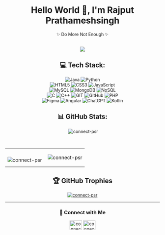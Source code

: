 <h1 align="center">Hello World 👋, I'm Rajput Prathameshsingh</h1>

<div align="center">
    <p>✨ Do More Not Enough ✨</p>
    <br>
    <div align="center">
         <img src="https://komarev.com/ghpvc/?username=connect-psr">
    </div>
</div>

<div align="center">

## 💻 Tech Stack:

<p align="center">
    <img src="https://img.shields.io/badge/Java-%23ED8B00.svg?style=for-the-badge&logo=java&logoColor=white" alt="Java" />
    <img src="https://img.shields.io/badge/Python-3776AB?style=for-the-badge&logo=python&logoColor=white" alt="Python" />
    <br>
    <img src="https://img.shields.io/badge/HTML5-E34F26?style=for-the-badge&logo=html5&logoColor=white" alt="HTML5" />
    <img src="https://img.shields.io/badge/CSS3-1572B6?style=for-the-badge&logo=css3&logoColor=white" alt="CSS3" />
    <img src="https://img.shields.io/badge/JavaScript-F7DF1E?style=for-the-badge&logo=javascript&logoColor=black" alt="JavaScript" />
    <br>
    <img src="https://img.shields.io/badge/MySQL-4479A1?style=for-the-badge&logo=mysql&logoColor=white" alt="MySQL" />
    <img src="https://img.shields.io/badge/MongoDB-47A248?style=for-the-badge&logo=mongodb&logoColor=white" alt="MongoDB" />
    <img src="https://img.shields.io/badge/NoSQL-4DB33D?style=for-the-badge&logoColor=white" alt="NoSQL" />
    <br>
    <img src="https://img.shields.io/badge/C-00599C?style=for-the-badge&logo=c&logoColor=white" alt="C" />
    <img src="https://img.shields.io/badge/C++-00599C?style=for-the-badge&logo=c%2B%2B&logoColor=white" alt="C++" />
    <img src="https://img.shields.io/badge/GIT-F05032?style=for-the-badge&logo=git&logoColor=white" alt="GIT" />
    <img src="https://img.shields.io/badge/GitHub-181717?style=for-the-badge&logo=github&logoColor=white" alt="GitHub" />
    <img src="https://img.shields.io/badge/PHP-777BB4?style=for-the-badge&logo=php&logoColor=white" alt="PHP" />
    <br>
    <img src="https://img.shields.io/badge/Figma-F24E1E?style=for-the-badge&logo=figma&logoColor=white" alt="Figma" />
    <img src="https://img.shields.io/badge/Angular-DD0031?style=for-the-badge&logo=angular&logoColor=white" alt="Angular" />
    <img src="https://img.shields.io/badge/ChatGPT-1ABC9C?style=for-the-badge&logo=openai&logoColor=white" alt="ChatGPT" />
    <img src="https://img.shields.io/badge/Kotlin-0095D5?style=for-the-badge&logo=kotlin&logoColor=white" alt="Kotlin" />
</p>
</div>

<div align="center">

## 📊 GitHub Stats:

<p>&nbsp;<img align="center" src="https://github-readme-stats.vercel.app/api?username=connect-psr&show_icons=true&locale=en" alt="connect-psr" /></p>

<br>

<table>
<tr>
 <td>
   <p><img align="left" src="https://github-readme-stats.vercel.app/api/top-langs?username=connect-psr&show_icons=true&locale=en&layout=compact" alt="connect-psr" /></p>
 </td>
 <td>
   <p><img align="center" src="https://github-readme-streak-stats.herokuapp.com/?user=connect-psr&" alt="connect-psr" /></p>   
 </td>
</tr>
</table>

</div>

<div align="center">

## 🏆 GitHub Trophies
<a href="https://github.com/ryo-ma/github-profile-trophy"><img src="https://github-profile-trophy.vercel.app/?username=connect-psr" alt="connect-psr" /></a>


</div>

---

<div align="center">

### 👤 Connect with Me

<a href="https://linkedin.com/in/connect-psr/" target="_blank"><img align="center" src="https://raw.githubusercontent.com/rahuldkjain/github-profile-readme-generator/master/src/images/icons/Social/linked-in-alt.svg" alt="connect-psr" height="30" width="40" /></a>
<a href="https://twitter.com/connect_psr" target="_blank"><img align="center" src="https://raw.githubusercontent.com/rahuldkjain/github-profile-readme-generator/master/src/images/icons/Social/twitter.svg" alt="connect_psr" height="30" width="40" /></a>

</div>

